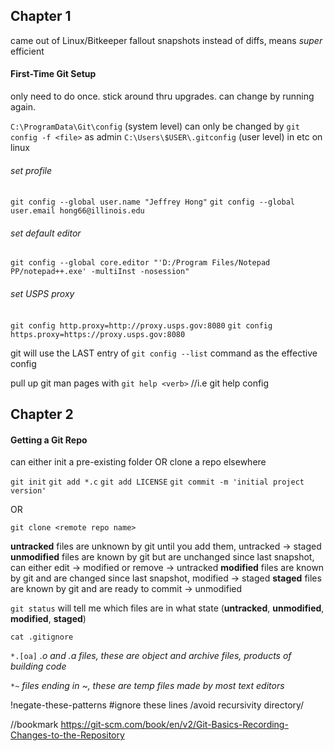 ## Chapter 1
came out of Linux/Bitkeeper fallout
snapshots instead of diffs, means *super* efficient


#### First-Time Git Setup
only need to do once. stick around thru upgrades.
can change by running again.

`C:\ProgramData\Git\config` (system level) can only be changed by `git config -f <file>` as admin
`C:\Users\$USER\.gitconfig` (user level)
in etc on linux

###### set profile
`git config --global user.name "Jeffrey Hong"`
`git config --global user.email hong66@illinois.edu`

###### set default editor 
`git config --global core.editor "'D:/Program Files/Notepad PP/notepad++.exe' -multiInst -nosession"`

###### set USPS proxy
`git config http.proxy=http://proxy.usps.gov:8080`
`git config https.proxy=https://proxy.usps.gov:8080`

git will use the LAST entry of `git config --list` command as the effective config

pull up git man pages with `git help <verb>` //i.e git help config

## Chapter 2
#### Getting a Git Repo
can either init a pre-existing folder OR clone a repo elsewhere

`git init`
`git add *.c`
`git add LICENSE`
`git commit -m 'initial project version'`

OR

`git clone <remote repo name>`

**untracked** files are unknown by git until you add them, untracked -> staged
**unmodified** files are known by git but are unchanged since last snapshot, can either edit -> modified or remove -> untracked
**modified** files are known by git and are changed since last snapshot, modified -> staged
**staged** files are known by git and are ready to commit -> unmodified

`git status` will tell me which files are in what state (**untracked**, **unmodified**, **modified**, **staged**)

`cat .gitignore`

`*.[oa]` _.o and .a files, these are object and archive files, products of building code_

`*~` _files ending in ~, these are temp files made by most text editors_

!negate-these-patterns
#ignore these lines
/avoid recursivity
directory/



//bookmark
https://git-scm.com/book/en/v2/Git-Basics-Recording-Changes-to-the-Repository





